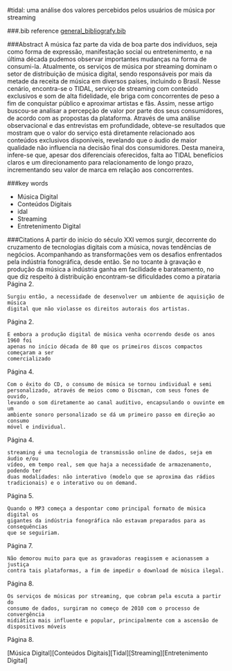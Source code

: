 #tidal: uma análise dos valores percebidos pelos usuários de música por streaming

###.bib reference
[general_bibliografy.bib](general_bibliografy.bib)

###Abstract
A música faz parte da vida de boa parte dos indivíduos, seja como forma de
expressão, manifestação social ou entretenimento, e na última década pudemos
observar importantes mudanças na forma de consumi-la. Atualmente, os serviços
de música por streaming dominam o setor de distribuição de música digital,
sendo responsáveis por mais da metade da receita de música em diversos países,
incluindo o Brasil. Nesse cenário, encontra-se o TIDAL, serviço de streaming
com conteúdo exclusivos e som de alta fidelidade, ele briga com concorrentes de
peso a fim de conquistar público e aproximar artistas e fãs. Assim, nesse
artigo buscou-se analisar a percepção de valor por parte dos seus consumidores,
de acordo com as propostas da plataforma. Através de uma análise observacional
e das entrevistas em profundidade, obteve-se resultados que mostram que o valor
do serviço está diretamente relacionado aos conteúdos exclusivos disponíveis,
revelando que o áudio de maior qualidade não influencia na decisão final dos
consumidores. Desta maneira, infere-se que, apesar dos diferenciais oferecidos,
falta ao TIDAL benefícios claros e um direcionamento para relacionamento de
longo prazo, incrementando seu valor de marca em relação aos concorrentes.

###key words
 - Música Digital
 - Conteúdos Digitais
 - idal
 - Streaming
 - Entretenimento Digital

###Citations
    A partir do início do século XXI vemos surgir, decorrente do cruzamento de
    tecnologias digitais com a música, novas tendências de negócios. Acompanhando
    as transformações vem os desafios enfrentados pela indústria fonográfica, desde
    então. Se no tocante à gravação e produção da música a indústria ganha em
    facilidade e barateamento, no que diz respeito à distribuição encontram-se
    dificuldades como a pirataria
Página 2.

    Surgiu então, a necessidade de desenvolver um ambiente de aquisição de música
    digital que não violasse os direitos autorais dos artistas.
Página 2.

    E embora a produção digital de música venha ocorrendo desde os anos 1960 foi
    apenas no início década de 80 que os primeiros discos compactos começaram a ser
    comercializado
Página 4.

    Com o êxito do CD, o consumo de música se tornou individual e semi
    personalizado, através de meios como o Discman, com seus fones de ouvido,
    levando o som diretamente ao canal auditivo, encapsulando o ouvinte em um
    ambiente sonoro personalizado se dá um primeiro passo em direção ao consumo
    móvel e individual.
Página 4.

    streaming é uma tecnologia de transmissão online de dados, seja em áudio e/ou
    vídeo, em tempo real, sem que haja a necessidade de armazenamento, podendo ter
    duas modalidades: não interativo (modelo que se aproxima das rádios
    tradicionais) e o interativo ou on demand.
Página 5.

    Quando o MP3 começa a despontar como principal formato de música digital os
    gigantes da indústria fonográfica não estavam preparados para as consequências
    que se seguiriam. 
Página 7.

    Não demorou muito para que as gravadoras reagissem e acionassem a justiça
    contra tais plataformas, a fim de impedir o download de música ilegal. 
Página 8.

    Os serviços de músicas por streaming, que cobram pela escuta a partir do
    consumo de dados, surgiram no começo de 2010 com o processo de convergência
    midiática mais influente e popular, principalmente com a ascensão de
    dispositivos móveis
Página 8.

[Música Digital][Conteúdos Digitais][Tidal][Streaming][Entretenimento Digital]

